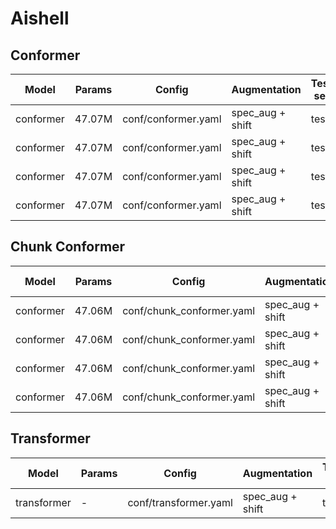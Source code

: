 # Aishell

## Conformer

| Model | Params | Config | Augmentation| Test set | Decode method | Loss | WER |  
| --- | --- | --- | --- | --- | --- | --- | --- |  
| conformer | 47.07M  | conf/conformer.yaml | spec_aug + shift | test | attention | - | 0.059858 |  
| conformer | 47.07M  | conf/conformer.yaml | spec_aug + shift | test | ctc_greedy_search | - | 0.062311 |  
| conformer | 47.07M  | conf/conformer.yaml | spec_aug + shift | test | ctc_prefix_beam_search | - | 0.062196 |  
| conformer | 47.07M  | conf/conformer.yaml | spec_aug + shift | test | attention_rescoring | - | 0.054694 |  


## Chunk Conformer

| Model | Params | Config | Augmentation| Test set | Decode method | Chunk | Loss | WER |  
| --- | --- | --- | --- | --- | --- | --- | --- | --- |  
| conformer | 47.06M | conf/chunk_conformer.yaml | spec_aug + shift | test | attention | 16 | - | 0.061939 |  
| conformer | 47.06M | conf/chunk_conformer.yaml | spec_aug + shift | test | ctc_greedy_search | 16 | - | 0.070806 |  
| conformer | 47.06M | conf/chunk_conformer.yaml | spec_aug + shift | test | ctc_prefix_beam_search | 16 | - | 0.070739 |  
| conformer | 47.06M | conf/chunk_conformer.yaml | spec_aug + shift | test | attention_rescoring | 16 |  - | 0.059400 |  


## Transformer

| Model | Params | Config | Augmentation| Test set | Decode method | Loss | WER |  
| --- | --- | --- | --- | --- | --- | --- | ---|  
| transformer | - | conf/transformer.yaml | spec_aug + shift | test | attention | - | - |  
